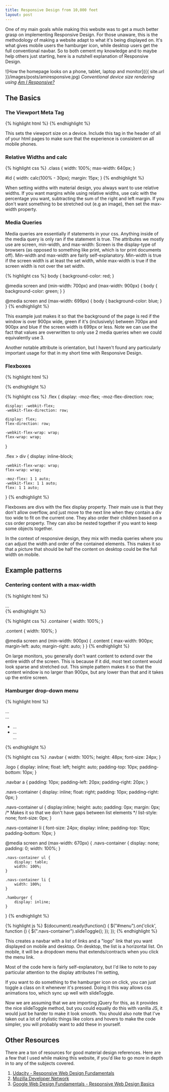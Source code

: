 ```yaml
---
title: Responsive Design from 10,000 feet
layout: post
---
```

One of my main goals while making this website was to get a much better grasp on implementing Responsive Design. For those unaware, this is the methodology of making a website adapt to what it's being displayed on. It's what gives mobile users the hamburger icon, while desktop users get the full conventional navbar. So to both cement my knowledge and to maybe help others just starting, here is a nutshell explanation of Responsive Design.

![How the homepage looks on a phone, tablet, laptop and monitor]({{ site.url }}/images/posts/amiresponsive.jpg)
*Conventional device size rendering using [Am I Responsive?](http://ami.responsivedesign.is/)*

## The Basics

### The Viewport Meta Tag

{% highlight html %}
<meta name="viewport" content="width=device-width, initial-scale=1">
{% endhighlight %}

This sets the viewport size on a device. Include this tag in the header of all of your html pages to make sure that the experience is consistent on all mobile phones. 

### Relative Widths and calc

{% highlight css %}
.class {
    width: 100%;
    max-width: 640px;
}

#id {
    width: calc(100% - 30px);
    margin: 15px;
}
{% endhighlight %}

When setting widths with material design, you always want to use relative widths. If you want margins while using relative widths, use calc with the percentage you want, subtracting the sum of the right and left margin. If you don't want something to be stretched out (e.g an image), then set the max-width property.

### Media Queries

Media queries are essentially if statements in your css. Anything inside of the media query is only ran if the statement is true. The attributes we mostly use are screen, min-width, and max-width: Screen is the display-type of browsers (as opposed to something like print, which is tor print documents off). Min-width and max-width are fairly self-explanatory. Min-width is true if the screen width is at least the set width, while max-width is true if the screen width is not over the set width.

{% highlight css %}
body {
    background-color: red;
}

@media screen and (min-width: 700px) and (max-width: 900px) {
    body {
       background-color: green;
   }
}

@media screen and (max-width: 699px) {
    body {
        background-color: blue;
    }
}
{% endhighlight %}

This example just makes it so that the background of the page is red if the window is over 900px wide, green if it's (inclusively) between 700px and 900px and blue if the screen width is 699px or less. Note we can use the fact that values are overwritten to only use 2 media queries when we could equivalently use 3.

Another notable attribute is orientation, but I haven't found any particularly important usage for that in my short time with Responsive Design.

### Flexboxes

{% highlight html %}
<div class="flex"></div>
{% endhighlight %}

{% highlight css %}
.flex {
    display: -moz-flex;
    -moz-flex-direction: row;

    display: -webkit-flex;
    -webkit-flex-direction: row;

    display: flex;
    flex-direction: row;

    -webkit-flex-wrap: wrap;
    flex-wrap: wrap;
}

.flex > div {
    display: inline-block;

    -webkit-flex-wrap: wrap;
    flex-wrap: wrap;

    -moz-flex: 1 1 auto;
    -webkit-flex: 1 1 auto;
    flex: 1 1 auto;
}
{% endhighlight %}

Flexboxes are divs with the flex display property. Their main use is that they don't allow overflow, and just move to the next line when they contain a div too wide to fit on the current one. They also order their children based on a css order property. They can also be nested together if you want to keep some objects together.

In the context of responsive design, they mix with media queries where you can adjust the width and order of the contained elements. This makes it so that a picture that should be half the content on desktop could be the full width on mobile.

## Example patterns

### Centering content with a max-width

{% highlight html %}
<div class="container">
  <div class="content">
     ...
  </div>
</div>
{% endhighlight %}

{% highlight css %}
.container {
    width: 100%;
}

.content {
    width: 100%;
}

@media screen and (min-width: 900px) {
    .content {
        max-width: 900px;
        margin-left: auto;
        margin-right: auto;
    }
}
{% endhighlight %}

On large monitors, you generally don't want content to extend over the entire width of the screen. This is because if it did, most text content would look sparse and stretched out. This simple pattern makes it so that the content window is no larger than 900px, but any lower than that and it takes up the entire screen.

### Hamburger drop-down menu

{% highlight html %}
<div class="navbar">
    <div class="nav-content">
        <div class="logo">...</div>
        <div class="hamburger"><a id="menu">...</a></div>
        <div class="navs-container"><ul>
            <li><a>...</a></li>
            <li><a>...</a></li>
            ...
        </ul></div>
    </div>
</div>
{% endhighlight %}

{% highlight css %}
.navbar {
    width: 100%;
    height: 48px;
    font-size: 24px; 
}

.logo {
    display: inline;
    float: left;
    height: auto;
    padding-top: 10px;
    padding-bottom: 10px;
}

.navbar a {
    padding: 10px;
    padding-left: 20px;
    padding-right: 20px;
}

.navs-container {
    display: inline;
    float: right;
    padding: 10px;
    padding-right: 0px;
}

.navs-container ul {
    display:inline;
    height: auto;
    padding: 0px;
    margin: 0px;
    /* Makes it so that we don't have gaps between list elements */
    list-style: none;
    font-size: 0px; 
}

.navs-container li {
    font-size: 24px;
    display: inline;
    padding-top: 10px;
    padding-bottom: 10px;
}

@media screen and (max-width: 670px) {
    .navs-container {
        display: none;
        padding: 0;
        width: 100%;
    }

    .navs-container ul {
        display: table;
        width: 100%;
    }

    .navs-container li {
        width: 100%;
    }

    .hamburger {
        display: inline;
    }
}
{% endhighlight %}

{% highlight js %}
$(document).ready(function() {
    $("#menu").on('click', function () {
        $(".navs-container").slideToggle();
    });
});
{% endhighlight %}

This creates a navbar with a list of links and a "logo" link that you want displayed on mobile and desktop. On desktop, the list is a horizontal list. On mobile, it will be a dropdown menu that extends/contracts when you click the menu link. 

Most of the code here is fairly self-explanatory, but I'd like to note to pay particular attention to the display attributes I'm setting, 

If you want to do something to the hamburger icon on click, you can just toggle a class on it whenever it's pressed. Doing it this way allows css animations too, which sync up well with slideToggle.

Now we are assuming that we are importing jQuery for this, as it provides the nice slideToggle method, but you could equally do this with vanilla JS, it would just be harder to make it look smooth. You should also note that I've taken out a lot of stylistic things like colors and hovers to make the code simpler, you will probably want to add these in yourself.

## Other Resources

There are a ton of resources for good material design references. Here are a few that I used while making this website, if you'd like to go more in depth in to any of the subjects covered.

1. [Udacity - Responsive Web Design Fundamentals](https://www.udacity.com/course/responsive-web-design-fundamentals--ud893)
2. [Mozilla Developer Network](https://developer.mozilla.org/en-US/)
3. [Google Web Design Fundamentals - Responsive Web Design Basics](https://developers.google.com/web/fundamentals/layouts/rwd-fundamentals/index?hl=en)